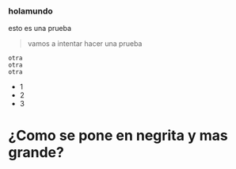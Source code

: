 ### holamundo
esto es una prueba
> vamos a intentar hacer una prueba 
``` Otra prueba
otra
otra 
otra 
```

- 1
- 2
- 3 

# ¿Como se pone en negrita y mas grande?
